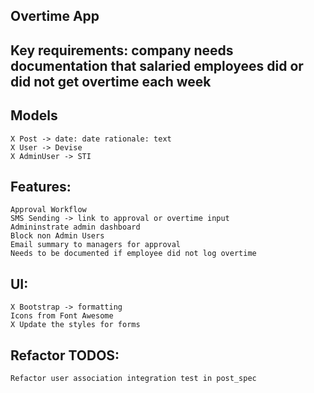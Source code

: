 ## Overtime App

## Key requirements: company needs documentation that salaried employees did or did not get overtime each week


## Models 
	X Post -> date: date rationale: text
	X User -> Devise
	X AdminUser -> STI 

## Features: 
	Approval Workflow
	SMS Sending -> link to approval or overtime input 
	Admininstrate admin dashboard
	Block non Admin Users
	Email summary to managers for approval 
	Needs to be documented if employee did not log overtime 

## UI: 
	X Bootstrap -> formatting 
	Icons from Font Awesome
	X Update the styles for forms 

## Refactor TODOS:
	Refactor user association integration test in post_spec 